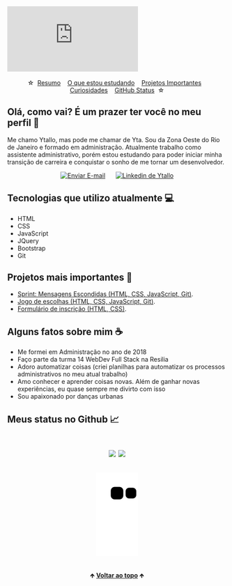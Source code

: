 <div>
 
![banner do perfil](https://www.ignboards.com/proxy.php?image=https%3A%2F%2Fi.imgur.com%2FX2mgz1R.gif&hash=4e9b3104256f78ddd0b6109373460647)
 
</div>
  
<div id="inicio" align="center">
&#9734;&nbsp;&nbsp;<a href="#sobre">Resumo</a>&nbsp;&nbsp;&nbsp;
<a href="#aprendizado">O que estou estudando</a>&nbsp;&nbsp;&nbsp;
<a href="#projetos">Projetos Importantes</a>&nbsp;&nbsp;&nbsp;
<a href="#curiosidades">Curiosidades</a>&nbsp;&nbsp;&nbsp;
<a href="#status">GitHub Status</a>&nbsp;&nbsp;&#9734;
</div>

<h2 id="sobre"> Olá, como vai? É um prazer ter você no meu perfil 👋 </h2>

Me chamo Ytallo, mas pode me chamar de Yta. Sou da Zona Oeste do Rio de Janeiro e formado em administração. Atualmente trabalho como assistente administrativo, porém estou estudando para poder iniciar minha transição de carreira e conquistar o sonho de me tornar um desenvolvedor.

<div align="center">
  <a href="mailto:ytallobruno@hotmail.com"><img src="https://cdn-icons-png.flaticon.com/512/2525/2525737.png" height="40em" title="Enviar E-mail"></a>
    &nbsp;&nbsp;&nbsp;&nbsp;
  <a href="https://www.linkedin.com/in/ytallobruno/" target="_blank"><img src="https://cdn-icons-png.flaticon.com/512/145/145807.png" height="40em" title="Linkedin de Ytallo"></a>
 
</div>

<h2 id="aprendizado"> Tecnologias que utilizo atualmente 💻 </h2>

- HTML
- CSS
- JavaScript
- JQuery
- Bootstrap
- Git

<h2 id="projetos">  Projetos mais importantes 📌 </h2>

- [Sprint: Mensagens Escondidas (HTML, CSS, JavaScript, Git)](https://github.com/ytallobruno/ProjetoMensagemEscondida).
- [Jogo de escolhas (HTML, CSS, JavaScript, Git)](https://github.com/ytallobruno/projetofinalmodulo1resilia).
- [Formulário de inscrição (HTML, CSS)](https://github.com/ytallobruno/primeiroformulario).

<h2 id="curiosidades">  Alguns fatos sobre mim ☕ </h2>

- Me formei em Administração no ano de 2018
- Faço parte da turma 14 WebDev Full Stack na Resilia
- Adoro automatizar coisas (criei planilhas para automatizar os processos administrativos no meu atual trabalho)
- Amo conhecer e aprender coisas novas. Além de ganhar novas experiências, eu quase sempre me divirto com isso
- Sou apaixonado por danças urbanas

<h2 id="status"> Meus status no Github 📈 </h2>
 
<h1 align="center"> 
  <img height="140em" src="https://github-readme-stats.vercel.app/api?username=ytallobruno&show_icons=true&bg_color=red"> <!--[ytallo github stats]-->
  <img height="140em" src="https://github-readme-stats.vercel.app/api/top-langs/?username=ytallobruno&layout=compact&bg_color=black"/> <!--[ytallo github langs]--> 
 
  ![Snake animation](https://github.com/ytallobruno/ytallobruno/blob/output/github-contribution-grid-snake.svg) <!--[cobrinha]-->
</h1>

<div align="center">
  &#129145;&nbsp;<a href="#inicio"><strong>Voltar ao topo</strong></a>&nbsp;&#129145;
</div>
